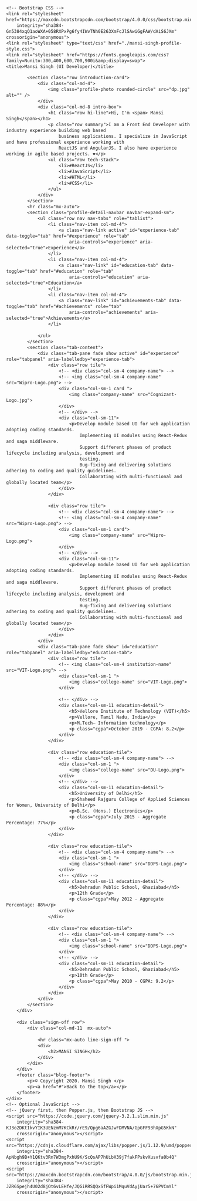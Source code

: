 <html>

<head>
    <!-- Required meta tags -->
    <meta charset="utf-8">
    <meta name="viewport" content="width=device-width, initial-scale=1, shrink-to-fit=no">

    <!-- Bootstrap CSS -->
    <link rel="stylesheet" href="https://maxcdn.bootstrapcdn.com/bootstrap/4.0.0/css/bootstrap.min.css"
        integrity="sha384-Gn5384xqQ1aoWXA+058RXPxPg6fy4IWvTNh0E263XmFcJlSAwiGgFAW/dAiS6JXm" crossorigin="anonymous">
    <link rel="stylesheet" type="text/css" href="./mansi-singh-profile-style.css">
    <link rel="stylesheet" href="https://fonts.googleapis.com/css?family=Nunito:300,400,600,700,900i&amp;display=swap">
    <title>Mansi Singh (UI Developer)</title>
</head>

<body>
    <div>
        <div class="container outer-container">

            <section class="row introduction-card">
                <div class="col-md-4">
                    <img class="profile-photo rounded-circle" src="dp.jpg" alt="" />
                </div>
                <div class="col-md-8 intro-box">
                    <h1 class="row hi-line">Hi, I'm <span> Mansi Singh</span></h1>
                    <p class="row summary">I am a Front End Developer with industry experience building web based
                        business applications. I specialize in JavaScript and have professional experience working with
                        ReactJS and AngularJS. I also have experience working in agile based projects. ❤</p>
                    <ul class="row tech-stack">
                        <li>#ReactJS</li>
                        <li>#JavaScript</li>
                        <li>#HTML</li>
                        <li>#CSS</li>
                    </ul>
                </div>
            </section>
            <hr class="mx-auto">
            <section class="profile-detail-navbar navbar-expand-sm">
                <ul class="row nav nav-tabs" role="tablist">
                    <li class="nav-item col-md-4">
                        <a class="nav-link active" id="experience-tab" data-toggle="tab" href="#experience" role="tab"
                            aria-controls="experience" aria-selected="true">Experience</a>
                    </li>
                    <li class="nav-item col-md-4">
                        <a class="nav-link" id="education-tab" data-toggle="tab" href="#education" role="tab"
                            aria-controls="education" aria-selected="true">Education</a>
                    </li>
                    <li class="nav-item col-md-4">
                        <a class="nav-link" id="achievements-tab" data-toggle="tab" href="#achievements" role="tab"
                            aria-controls="achievements" aria-selected="true">Achievements</a>
                    </li>

                </ul>
            </section>
            <section class="tab-content">
                <div class="tab-pane fade show active" id="experience" role="tabpanel" aria-labelledby="experience-tab">
                    <div class="row tile">
                        <!-- <div class="col-sm-4 company-name"> -->
                        <!-- <img class="col-sm-4 company-name" src="Wipro-Logo.png"> -->
                        <div class="col-sm-1 card ">
                            <img class="company-name" src="Cognizant-Logo.jpg">
                        </div>
                        <!-- </div> -->
                        <div class="col-sm-11">
                            <p>Develop module based UI for web application adopting coding standards.
                                Implementing UI modules using React-Redux and saga middleware.
                                Support different phases of product lifecycle including analysis, development and
                                testing.
                                Bug-fixing and delivering solutions adhering to coding and quality guidelines.
                                Collaborating with multi-functional and globally located team</p>
                        </div>
                    </div>

                    <div class="row tile">
                        <!-- <div class="col-sm-4 company-name"> -->
                        <!-- <img class="col-sm-4 company-name" src="Wipro-Logo.png"> -->
                        <div class="col-sm-1 card">
                            <img class="company-name" src="Wipro-Logo.png">
                        </div>
                        <!-- </div> -->
                        <div class="col-sm-11">
                            <p>Develop module based UI for web application adopting coding standards.
                                Implementing UI modules using React-Redux and saga middleware.
                                Support different phases of product lifecycle including analysis, development and
                                testing.
                                Bug-fixing and delivering solutions adhering to coding and quality guidelines.
                                Collaborating with multi-functional and globally located team</p>
                        </div>
                    </div>
                </div>
                <div class="tab-pane fade show" id="education" role="tabpanel" aria-labelledby="education-tab">
                    <div class="row tile">
                        <!-- <img class="col-sm-4 institution-name" src="VIT-Logo.png"> -->
                        <div class="col-sm-1 ">
                            <img class="college-name" src="VIT-Logo.png">
                        </div>

                        <!-- </div> -->
                        <div class="col-sm-11 education-detail">
                            <h5>Vellore Institute of Technology (VIT)</h5>
                            <p>Vellore, Tamil Nadu, India</p>
                            <p>M.Tech– Information technology</p>
                            <p class="cgpa">October 2019 - CGPA: 8.2</p>
                        </div>
                    </div>

                    <div class="row education-tile">
                        <!-- <div class="col-sm-4 company-name"> -->
                        <div class="col-sm-1 ">
                            <img class="college-name" src="DU-Logo.png">
                        </div>
                        <!-- </div> -->
                        <div class="col-sm-11 education-detail">
                            <h5>University of Delhi</h5>
                            <p>Shaheed Rajguru College of Applied Sciences for Women, University of Delhi</p>
                            <p>B.Sc. (Hons.) Electronics</p>
                            <p class="cgpa">July 2015 - Aggregate Percentage: 77%</p>
                        </div>
                    </div>

                    <div class="row education-tile">
                        <!-- <div class="col-sm-4 company-name"> -->
                        <div class="col-sm-1 ">
                            <img class="school-name" src="DDPS-Logo.png">
                        </div>
                        <!-- </div> -->
                        <div class="col-sm-11 education-detail">
                            <h5>Dehradun Public School, Ghaziabad</h5>
                            <p>12th Grade</p>
                            <p class="cgpa">May 2012 - Aggregate Percentage: 88%</p>
                        </div>
                    </div>

                    <div class="row education-tile">
                        <!-- <div class="col-sm-4 company-name"> -->
                        <div class="col-sm-1 ">
                            <img class="school-name" src="DDPS-Logo.png">
                        </div>
                        <!-- </div> -->
                        <div class="col-sm-11 education-detail">
                            <h5>Dehradun Public School, Ghaziabad</h5>
                            <p>10th Grade</p>
                            <p class="cgpa">May 2010 - CGPA: 9.2</p>
                        </div>
                    </div>
                </div>
            </section>
        </div>

        <div class="sign-off row">
            <div class="col-md-11  mx-auto">

                <hr class="mx-auto line-sign-off ">
                <div>
                    <h2>MANSI SINGH</h2>
                </div>
            </div>
        </div>
        <footer class="blog-footer">
            <p>© Copyright 2020. Mansi Singh </p>
            <p><a href="#">Back to the top</a></p>
        </footer>
    </div>
    <!-- Optional JavaScript -->
    <!-- jQuery first, then Popper.js, then Bootstrap JS -->
    <script src="https://code.jquery.com/jquery-3.2.1.slim.min.js"
        integrity="sha384-KJ3o2DKtIkvYIK3UENzmM7KCkRr/rE9/Qpg6aAZGJwFDMVNA/GpGFF93hXpG5KkN"
        crossorigin="anonymous"></script>
    <script src="https://cdnjs.cloudflare.com/ajax/libs/popper.js/1.12.9/umd/popper.min.js"
        integrity="sha384-ApNbgh9B+Y1QKtv3Rn7W3mgPxhU9K/ScQsAP7hUibX39j7fakFPskvXusvfa0b4Q"
        crossorigin="anonymous"></script>
    <script src="https://maxcdn.bootstrapcdn.com/bootstrap/4.0.0/js/bootstrap.min.js"
        integrity="sha384-JZR6Spejh4U02d8jOt6vLEHfe/JQGiRRSQQxSfFWpi1MquVdAyjUar5+76PVCmYl"
        crossorigin="anonymous"></script>
</body>

</html>